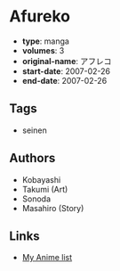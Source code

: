 # Afureko

-   **type**: manga
-   **volumes**: 3
-   **original-name**: アフレコ
-   **start-date**: 2007-02-26
-   **end-date**: 2007-02-26

## Tags

-   seinen

## Authors

-   Kobayashi
-   Takumi (Art)
-   Sonoda
-   Masahiro (Story)

## Links

-   [My Anime list](https://myanimelist.net/manga/21832/Afureko)
